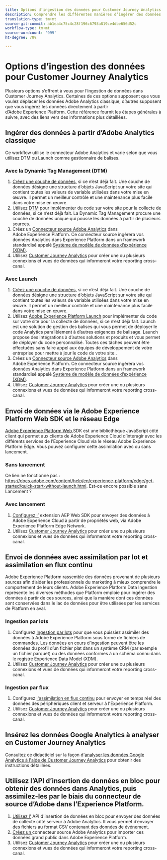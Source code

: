```yaml
---
title: Options d’ingestion des données pour Customer Journey Analytics
description: Comprendre les différentes manières d’ingérer des données dans Customer Journey Analytics
translation-type: tm+mt
source-git-commit: ab1ea4c75c4c28f196c6793a819ce4dbe656d52c
workflow-type: tm+mt
source-wordcount: '999'
ht-degree: 70%

---
```



# Options d’ingestion des données pour Customer Journey Analytics

Plusieurs options s’offrent à vous pour l’ingestion de données dans Customer Journey Analytics. Certaines de ces options supposent que vous voulez déplacer les données Adobe Analytics classique, d’autres supposent que vous ingérez les données directement à partir d’Adobe Experience Platform. Cette référence fournit les étapes générales à suivre, avec des liens vers des informations plus détaillées.

## Ingérer des données à partir d’Adobe Analytics classique

Ce workflow utilise le connecteur Adobe Analytics et varie selon que vous utilisez DTM ou Launch comme gestionnaire de balises.

### Avec la Dynamic Tag Management (DTM)

1. [Créez une couche de données](https://docs.adobe.com/content/help/fr-FR/analytics/implementation/prepare/data-layer.html), si ce n’est déjà fait. Une couche de données désigne une structure d’objets JavaScript sur votre site qui contient toutes les valeurs de variable utilisées dans votre mise en œuvre. Il permet un meilleur contrôle et une maintenance plus facile dans votre mise en œuvre.
1. Utilisez [DTM](https://docs.adobe.com/content/help/fr-FR/analytics/implementation/other/dtm/dtm-implementation-overview.html) pour implémenter du code sur votre site pour la collecte de données, si ce n’est déjà fait. La Dynamic Tag Management procure une couche de données unique qui pousse les données à partir de plusieurs sources.
1. Créez un [Connecteur source Adobe Analytics](https://docs.adobe.com/content/help/fr-FR/experience-platform/sources/ui-tutorials/create/adobe-applications/analytics.html) dans Adobe Experience Platform. Ce connecteur source ingèrera vos données Analytics dans Experience Platform dans un framework standardisé appelé [Système de modèle de données d’expérience (XDM)](https://docs.adobe.com/content/help/fr-FR/experience-platform/xdm/home.html).
1. Utilisez [Customer Journey Analytics](https://docs.adobe.com/content/help/fr-FR/analytics-platform/using/cja-overview/cja-getting-started.html) pour créer une ou plusieurs connexions et vues de données qui informeront votre reporting cross-canal.

### Avec Launch

1. [Créez une couche de données](https://docs.adobe.com/content/help/en/analytics/implementation/prepare/data-layer.html), si ce n’est déjà fait. Une couche de données désigne une structure d’objets JavaScript sur votre site qui contient toutes les valeurs de variable utilisées dans votre mise en œuvre. Il permet un meilleur contrôle et une maintenance plus facile dans votre mise en œuvre.
1. Utilisez [Adobe Experience Platform Launch](https://docs.adobe.com/content/help/fr-FR/analytics/implementation/launch/overview.html) pour implémenter du code sur votre site pour la collecte de données, si ce n’est déjà fait. Launch est une solution de gestion des balises qui vous permet de déployer le code Analytics parallèlement à d’autres exigences de balisage. Launch propose des intégrations à d’autres solutions et produits et vous permet de déployer du code personnalisé. Toutes ces tâches peuvent être effectuées sans faire appel aux équipes de développement de votre entreprise pour mettre à jour le code de votre site..
1. Créez un [Connecteur source Adobe Analytics](https://docs.adobe.com/content/help/en/experience-platform/sources/ui-tutorials/create/adobe-applications/analytics.html) dans Adobe Experience Platform. Ce connecteur source ingèrera vos données Analytics dans Experience Platform dans un framework standardisé appelé [Système de modèle de données d’expérience (XDM)](https://docs.adobe.com/content/help/en/experience-platform/xdm/home.html).
1. Utilisez [Customer Journey Analytics](https://docs.adobe.com/content/help/en/analytics-platform/using/cja-overview/cja-getting-started.html) pour créer une ou plusieurs connexions et vues de données qui informeront votre reporting cross-canal.

## Envoi de données via le Adobe Experience Platform Web SDK et le réseau Edge

[Adobe Experience Platform Web ](https://experienceleague.adobe.com/docs/experience-platform/edge/home.html?lang=en) SDK est une bibliothèque JavaScript côté client qui permet aux clients de Adobe Experience Cloud d’interagir avec les différents services de l’Experience Cloud via le réseau Adobe Experience Platform Edge. Vous pouvez configurer cette assimilation avec ou sans lancement.

### Sans lancement

Ce lien ne fonctionne pas : https://docs.adobe.com/content/help/en/experience-platform/edge/get-started/quick-start-without-launch.html. Est-ce encore possible sans Lancement ?

### Avec lancement

1. [Configurez l’](https://experienceleague.adobe.com/docs/launch/using/extensions-ref/adobe-extension/aep-extension/overview.html?lang=en#configure-the-aep-web-sdk-extension) extension AEP Web SDK pour envoyer des données à Adobe Experience Cloud à partir de propriétés web, via Adobe Experience Platform Edge Network.
1. Utilisez [Customer Journey Analytics](https://docs.adobe.com/content/help/en/analytics-platform/using/cja-overview/cja-getting-started.html) pour créer une ou plusieurs connexions et vues de données qui informeront votre reporting cross-canal.

## Envoi de données avec assimilation par lot et assimilation en flux continu

Adobe Experience Platform rassemble des données provenant de plusieurs sources afin d’aider les professionnels du marketing à mieux comprendre le comportement de leurs clients. Adobe Experience Platform Data Ingestion représente les diverses méthodes que Platform emploie pour ingérer des données à partir de ces sources, ainsi que la manière dont ces données sont conservées dans le lac de données pour être utilisées par les services de Platform en aval.

### Ingestion par lots

1. Configurez [Ingestion par lots](https://experienceleague.adobe.com/docs/experience-platform/ingestion/batch/overview.html?lang=en#batch) pour que vous puissiez assimiler des données à Adobe Experience Platform sous forme de fichiers de commandes. Les données en cours d’ingestion peuvent être les données du profil d’un fichier plat dans un système CRM (par exemple un fichier parquet) ou des données conformes à un schéma connu dans le registre Experience Data Model (XDM).
1. Utilisez [Customer Journey Analytics](https://docs.adobe.com/content/help/en/analytics-platform/using/cja-overview/cja-getting-started.html) pour créer une ou plusieurs connexions et vues de données qui informeront votre reporting cross-canal.

### Ingestion par flux

1. Configurez [l&#39;assimilation en flux continu](https://experienceleague.adobe.com/docs/experience-platform/ingestion/streaming/overview.html?lang=en#streaming) pour envoyer en temps réel des données des périphériques client et serveur à l&#39;Experience Platform.
1. Utilisez [Customer Journey Analytics](https://docs.adobe.com/content/help/en/analytics-platform/using/cja-overview/cja-getting-started.html) pour créer une ou plusieurs connexions et vues de données qui informeront votre reporting cross-canal.

## Insérez les données Google Analytics à analyser en Customer Journey Analytics

Consultez ce didacticiel sur la façon d&#39;[analyser les données Google Analytics à l&#39;aide de Customer Journey Analytics](https://experienceleague.adobe.com/docs/platform-learn/comprehensive-technical-tutorial/module16/ex5.html?lang=en#objectives) pour obtenir des instructions détaillées.

## Utilisez l’API d’insertion de données en bloc pour obtenir des données dans Analytics, puis assimilez-les par le biais du connecteur de source d’Adobe dans l’Experience Platform.

1. [Utilisez l&#39;](https://www.adobe.io/apis/experiencecloud/analytics/docs.html#!AdobeDocs/analytics-2.0-apis/master/bdia.md) API d&#39;insertion de données en bloc pour envoyer des données de collecte côté serveur à Adobe Analytics. Il vous permet d’envoyer des fichiers au format CSV contenant des données de événement.
1. [Créez un ](https://experienceleague.adobe.com/docs/experience-platform/sources/ui-tutorials/create/adobe-applications/analytics.html?lang=en) connecteur source Adobe Analytics pour importer ces données grand public dans Adobe Experience Platform.
1. Utilisez [Customer Journey Analytics](https://docs.adobe.com/content/help/en/analytics-platform/using/cja-overview/cja-getting-started.html) pour créer une ou plusieurs connexions et vues de données qui informeront votre reporting cross-canal.